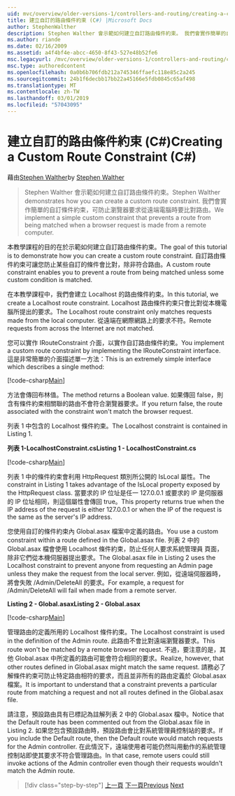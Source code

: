 ```yaml
---
uid: mvc/overview/older-versions-1/controllers-and-routing/creating-a-custom-route-constraint-cs
title: 建立自訂的路由條件約束 (C#) |Microsoft Docs
author: StephenWalther
description: Stephen Walther 會示範如何建立自訂路由條件約束。 我們會實作簡單的自訂條件約束可以防止路由比對 w...
ms.author: riande
ms.date: 02/16/2009
ms.assetid: a4f4bf4e-abcc-4650-8f43-527e48b52fe6
msc.legacyurl: /mvc/overview/older-versions-1/controllers-and-routing/creating-a-custom-route-constraint-cs
msc.type: authoredcontent
ms.openlocfilehash: 0a0b6b706fdb212a745346ffaefc118e85c2a245
ms.sourcegitcommit: 24b1f6decbb17bb22a45166e5fdb0845c65af498
ms.translationtype: MT
ms.contentlocale: zh-TW
ms.lasthandoff: 03/01/2019
ms.locfileid: "57043095"
---
```

<a name="creating-a-custom-route-constraint-c"></a><span data-ttu-id="d3c01-104">建立自訂的路由條件約束 (C#)</span><span class="sxs-lookup"><span data-stu-id="d3c01-104">Creating a Custom Route Constraint (C#)</span></span>
====================
<span data-ttu-id="d3c01-105">藉由[Stephen Walther](https://github.com/StephenWalther)</span><span class="sxs-lookup"><span data-stu-id="d3c01-105">by [Stephen Walther](https://github.com/StephenWalther)</span></span>

> <span data-ttu-id="d3c01-106">Stephen Walther 會示範如何建立自訂路由條件約束。</span><span class="sxs-lookup"><span data-stu-id="d3c01-106">Stephen Walther demonstrates how you can create a custom route constraint.</span></span> <span data-ttu-id="d3c01-107">我們會實作簡單的自訂條件約束，可防止瀏覽器要求從遠端電腦時要比對路由。</span><span class="sxs-lookup"><span data-stu-id="d3c01-107">We implement a simple custom constraint that prevents a route from being matched when a browser request is made from a remote computer.</span></span>


<span data-ttu-id="d3c01-108">本教學課程的目的在於示範如何建立自訂路由條件約束。</span><span class="sxs-lookup"><span data-stu-id="d3c01-108">The goal of this tutorial is to demonstrate how you can create a custom route constraint.</span></span> <span data-ttu-id="d3c01-109">自訂路由條件約束可讓您防止某些自訂的條件會比對，除非符合路由。</span><span class="sxs-lookup"><span data-stu-id="d3c01-109">A custom route constraint enables you to prevent a route from being matched unless some custom condition is matched.</span></span>

<span data-ttu-id="d3c01-110">在本教學課程中，我們會建立 Localhost 的路由條件約束。</span><span class="sxs-lookup"><span data-stu-id="d3c01-110">In this tutorial, we create a Localhost route constraint.</span></span> <span data-ttu-id="d3c01-111">Localhost 路由條件約束只會比對從本機電腦所提出的要求。</span><span class="sxs-lookup"><span data-stu-id="d3c01-111">The Localhost route constraint only matches requests made from the local computer.</span></span> <span data-ttu-id="d3c01-112">從遠端在網際網路上的要求不符。</span><span class="sxs-lookup"><span data-stu-id="d3c01-112">Remote requests from across the Internet are not matched.</span></span>

<span data-ttu-id="d3c01-113">您可以實作 IRouteConstraint 介面，以實作自訂路由條件約束。</span><span class="sxs-lookup"><span data-stu-id="d3c01-113">You implement a custom route constraint by implementing the IRouteConstraint interface.</span></span> <span data-ttu-id="d3c01-114">這是非常簡單的介面描述單一方法：</span><span class="sxs-lookup"><span data-stu-id="d3c01-114">This is an extremely simple interface which describes a single method:</span></span>

[!code-csharp[Main](creating-a-custom-route-constraint-cs/samples/sample1.cs)]

<span data-ttu-id="d3c01-115">方法會傳回布林值。</span><span class="sxs-lookup"><span data-stu-id="d3c01-115">The method returns a Boolean value.</span></span> <span data-ttu-id="d3c01-116">如果傳回 false，則含有條件約束相關聯的路由不會符合瀏覽器要求。</span><span class="sxs-lookup"><span data-stu-id="d3c01-116">If you return false, the route associated with the constraint won't match the browser request.</span></span>

<span data-ttu-id="d3c01-117">列表 1 中包含的 Localhost 條件約束。</span><span class="sxs-lookup"><span data-stu-id="d3c01-117">The Localhost constraint is contained in Listing 1.</span></span>

<span data-ttu-id="d3c01-118">**列表 1-LocalhostConstraint.cs**</span><span class="sxs-lookup"><span data-stu-id="d3c01-118">**Listing 1 - LocalhostConstraint.cs**</span></span>

[!code-csharp[Main](creating-a-custom-route-constraint-cs/samples/sample2.cs)]

<span data-ttu-id="d3c01-119">列表 1 中的條件約束會利用 HttpRequest 類別所公開的 IsLocal 屬性。</span><span class="sxs-lookup"><span data-stu-id="d3c01-119">The constraint in Listing 1 takes advantage of the IsLocal property exposed by the HttpRequest class.</span></span> <span data-ttu-id="d3c01-120">當要求的 IP 位址是任一 127.0.0.1 或要求的 IP 是伺服器的 IP 位址相同，則這個屬性會傳回 true。</span><span class="sxs-lookup"><span data-stu-id="d3c01-120">This property returns true when the IP address of the request is either 127.0.0.1 or when the IP of the request is the same as the server's IP address.</span></span>

<span data-ttu-id="d3c01-121">您使用自訂的條件約束內 Global.asax 檔案中定義的路由。</span><span class="sxs-lookup"><span data-stu-id="d3c01-121">You use a custom constraint within a route defined in the Global.asax file.</span></span> <span data-ttu-id="d3c01-122">列表 2 中的 Global.asax 檔會使用 Localhost 條件約束，防止任何人要求系統管理員 頁面，除非它們從本機伺服器提出要求。</span><span class="sxs-lookup"><span data-stu-id="d3c01-122">The Global.asax file in Listing 2 uses the Localhost constraint to prevent anyone from requesting an Admin page unless they make the request from the local server.</span></span> <span data-ttu-id="d3c01-123">例如，從遠端伺服器時，將會失敗 /Admin/DeleteAll 的要求。</span><span class="sxs-lookup"><span data-stu-id="d3c01-123">For example, a request for /Admin/DeleteAll will fail when made from a remote server.</span></span>

<span data-ttu-id="d3c01-124">**Listing 2 - Global.asax**</span><span class="sxs-lookup"><span data-stu-id="d3c01-124">**Listing 2 - Global.asax**</span></span>

[!code-csharp[Main](creating-a-custom-route-constraint-cs/samples/sample3.cs)]

<span data-ttu-id="d3c01-125">管理路由的定義所用的 Localhost 條件約束。</span><span class="sxs-lookup"><span data-stu-id="d3c01-125">The Localhost constraint is used in the definition of the Admin route.</span></span> <span data-ttu-id="d3c01-126">此路由不會比對遠端瀏覽器要求。</span><span class="sxs-lookup"><span data-stu-id="d3c01-126">This route won't be matched by a remote browser request.</span></span> <span data-ttu-id="d3c01-127">不過，要注意的是，其他 Global.asax 中所定義的路由可能會符合相同的要求。</span><span class="sxs-lookup"><span data-stu-id="d3c01-127">Realize, however, that other routes defined in Global.asax might match the same request.</span></span> <span data-ttu-id="d3c01-128">請務必了解條件約束可防止特定路由相符的要求，而且並非所有的路由定義於 Global.asax 檔案。</span><span class="sxs-lookup"><span data-stu-id="d3c01-128">It is important to understand that a constraint prevents a particular route from matching a request and not all routes defined in the Global.asax file.</span></span>

<span data-ttu-id="d3c01-129">請注意，預設路由具有已標記為註解列表 2 中的 Global.asax 檔中。</span><span class="sxs-lookup"><span data-stu-id="d3c01-129">Notice that the Default route has been commented out from the Global.asax file in Listing 2.</span></span> <span data-ttu-id="d3c01-130">如果您包含預設路由時，預設路由會比對系統管理員控制站的要求。</span><span class="sxs-lookup"><span data-stu-id="d3c01-130">If you include the Default route, then the Default route would match requests for the Admin controller.</span></span> <span data-ttu-id="d3c01-131">在此情況下，遠端使用者可能仍然叫用動作的系統管理控制站即使其要求不符合管理路由。</span><span class="sxs-lookup"><span data-stu-id="d3c01-131">In that case, remote users could still invoke actions of the Admin controller even though their requests wouldn't match the Admin route.</span></span>

> [!div class="step-by-step"]
> <span data-ttu-id="d3c01-132">[上一頁](creating-a-route-constraint-cs.md)
> [下一頁](asp-net-mvc-controller-overview-vb.md)</span><span class="sxs-lookup"><span data-stu-id="d3c01-132">[Previous](creating-a-route-constraint-cs.md)
[Next](asp-net-mvc-controller-overview-vb.md)</span></span>

